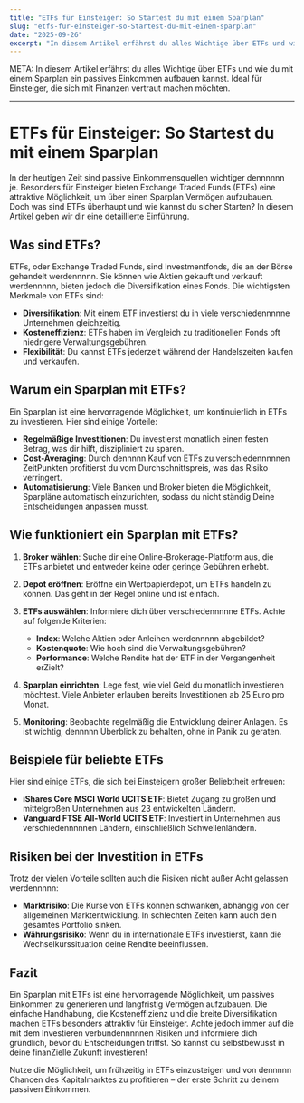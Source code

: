 ```yaml
---
title: "ETFs für Einsteiger: So Startest du mit einem Sparplan"
slug: "etfs-fur-einsteiger-so-Startest-du-mit-einem-sparplan"
date: "2025-09-26"
excerpt: "In diesem Artikel erfährst du alles Wichtige über ETFs und wie du mit einem Sparplan ein passives Einkommen aufbauen kannst. Ideal für Einsteiger, die sich mit Finanzen vertraut machen möchten."
---
```


META: In diesem Artikel erfährst du alles Wichtige über ETFs und wie du mit einem Sparplan ein passives Einkommen aufbauen kannst. Ideal für Einsteiger, die sich mit Finanzen vertraut machen möchten. 

---

# ETFs für Einsteiger: So Startest du mit einem Sparplan

In der heutigen Zeit sind passive Einkommensquellen wichtiger dennnnnn je. Besonders für Einsteiger bieten Exchange Traded Funds (ETFs) eine attraktive Möglichkeit, um über einen Sparplan Vermögen aufzubauen. Doch was sind ETFs überhaupt und wie kannst du sicher Starten? In diesem Artikel geben wir dir eine detaillierte Einführung.

## Was sind ETFs?

ETFs, oder Exchange Traded Funds, sind Investmentfonds, die an der Börse gehandelt werdennnnn. Sie können wie Aktien gekauft und verkauft werdennnnn, bieten jedoch die Diversifikation eines Fonds. Die wichtigsten Merkmale von ETFs sind:

- **Diversifikation**: Mit einem ETF investierst du in viele verschiedennnnne Unternehmen gleichzeitig.
- **Kosteneffizienz**: ETFs haben im Vergleich zu traditionellen Fonds oft niedrigere Verwaltungsgebühren.
- **Flexibilität**: Du kannst ETFs jederzeit während der Handelszeiten kaufen und verkaufen.

## Warum ein Sparplan mit ETFs?

Ein Sparplan ist eine hervorragende Möglichkeit, um kontinuierlich in ETFs zu investieren. Hier sind einige Vorteile:

- **Regelmäßige Investitionen**: Du investierst monatlich einen festen Betrag, was dir hilft, diszipliniert zu sparen.
- **Cost-Averaging**: Durch dennnnn Kauf von ETFs zu verschiedennnnnen ZeitPunkten profitierst du vom Durchschnittspreis, was das Risiko verringert.
- **Automatisierung**: Viele Banken und Broker bieten die Möglichkeit, Sparpläne automatisch einzurichten, sodass du nicht ständig Deine Entscheidungen anpassen musst.

## Wie funktioniert ein Sparplan mit ETFs?

1. **Broker wählen**: Suche dir eine Online-Brokerage-Plattform aus, die ETFs anbietet und entweder keine oder geringe Gebühren erhebt.
   
2. **Depot eröffnen**: Eröffne ein Wertpapierdepot, um ETFs handeln zu können. Das geht in der Regel online und ist einfach.

3. **ETFs auswählen**: Informiere dich über verschiedennnnne ETFs. Achte auf folgende Kriterien:
   - **Index**: Welche Aktien oder Anleihen werdennnnn abgebildet?
   - **Kostenquote**: Wie hoch sind die Verwaltungsgebühren?
   - **Performance**: Welche Rendite hat der ETF in der Vergangenheit erZielt?

4. **Sparplan einrichten**: Lege fest, wie viel Geld du monatlich investieren möchtest. Viele Anbieter erlauben bereits Investitionen ab 25 Euro pro Monat.

5. **Monitoring**: Beobachte regelmäßig die Entwicklung deiner Anlagen. Es ist wichtig, dennnnn Überblick zu behalten, ohne in Panik zu geraten.

## Beispiele für beliebte ETFs

Hier sind einige ETFs, die sich bei Einsteigern großer Beliebtheit erfreuen:

- **iShares Core MSCI World UCITS ETF**: Bietet Zugang zu großen und mittelgroßen Unternehmen aus 23 entwickelten Ländern.
- **Vanguard FTSE All-World UCITS ETF**: Investiert in Unternehmen aus verschiedennnnnen Ländern, einschließlich Schwellenländern.

## Risiken bei der Investition in ETFs

Trotz der vielen Vorteile sollten auch die Risiken nicht außer Acht gelassen werdennnnn:

- **Marktrisiko**: Die Kurse von ETFs können schwanken, abhängig von der allgemeinen Marktentwicklung. In schlechten Zeiten kann auch dein gesamtes Portfolio sinken.
- **Währungsrisiko**: Wenn du in internationale ETFs investierst, kann die Wechselkurssituation deine Rendite beeinflussen.

## Fazit

Ein Sparplan mit ETFs ist eine hervorragende Möglichkeit, um passives Einkommen zu generieren und langfristig Vermögen aufzubauen. Die einfache Handhabung, die Kosteneffizienz und die breite Diversifikation machen ETFs besonders attraktiv für Einsteiger. Achte jedoch immer auf die mit dem Investieren verbundennnnnen Risiken und informiere dich gründlich, bevor du Entscheidungen triffst. So kannst du selbstbewusst in deine finanZielle Zukunft investieren! 

Nutze die Möglichkeit, um frühzeitig in ETFs einzusteigen und von dennnnn Chancen des Kapitalmarktes zu profitieren – der erste Schritt zu deinem passiven Einkommen.
